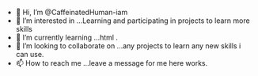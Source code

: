 - 👋 Hi, I’m @CaffeinatedHuman-iam
- 👀 I’m interested in ...Learning and participating in projects to learn more skills
- 🌱 I’m currently learning ...html . 
- 💞️ I’m looking to collaborate on ...any projects to learn any new skills i can use.
- 📫 How to reach me ...leave a message for me here works.

<!---
CaffeinatedHuman-iam/CaffeinatedHuman-iam is a ✨ special ✨ repository because its `README.md` (this file) appears on your GitHub profile.
You can click the Preview link to take a look at your changes.
--->

